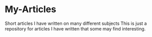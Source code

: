 # My-Articles
Short articles I have written on many different subjects
This is just a repository for articles I have written that some may find interesting.
